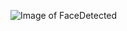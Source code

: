 ![Image of FaceDetected](https://github.com/AkikJana/Python/blob/master/Image_and_video_openCV/2018-12-11.png)
